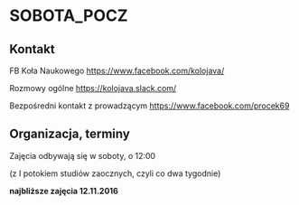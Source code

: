 # SOBOTA_POCZ

## Kontakt

FB Koła Naukowego https://www.facebook.com/kolojava/

Rozmowy ogólne https://kolojava.slack.com/

Bezpośredni kontakt z prowadzącym https://www.facebook.com/procek69

## Organizacja, terminy

Zajęcia odbywają się w soboty, o 12:00

(z I potokiem studiów zaocznych, czyli co dwa tygodnie)

**najbliższe zajęcia 12.11.2016**
